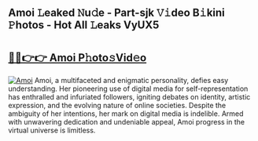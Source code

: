 ## Amoi 𝙻eaked 𝙽u𝚍e - Part-sjk 𝚅𝚒deo B𝚒kini 𝙿hotos - Hot All 𝙻eaks VyUX5

# <h2><a href="http://ld0frw.urlbe.top/?page=Amoi">🔗🔗👉👉 Amoi P𝚑oto𝚜Vid𝚎o</a></h2>

[![Amoi](https://i.imgur.com/eBuTRDB.gif)](http://ld0frw.urlbe.top/?page=Amoi)
Amoi, a multifaceted and enigmatic personality, defies easy understanding. Her pioneering use of digital media for self-representation has enthralled and infuriated followers, igniting debates on identity, artistic expression, and the evolving nature of online societies. Despite the ambiguity of her intentions, her mark on digital media is indelible. Armed with unwavering dedication and undeniable appeal, Amoi progress in the virtual universe is limitless.
